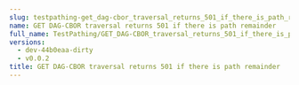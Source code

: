 ```yaml
---
slug: testpathing-get_dag-cbor_traversal_returns_501_if_there_is_path_remainder
name: GET DAG-CBOR traversal returns 501 if there is path remainder
full_name: TestPathing/GET_DAG-CBOR_traversal_returns_501_if_there_is_path_remainder
versions:
  - dev-44b0eaa-dirty
  - v0.0.2
title: GET DAG-CBOR traversal returns 501 if there is path remainder
---
```


